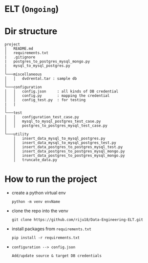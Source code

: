 # ELT (```Ongoing```)

# Dir structure
```
project
│   README.md
│   requirements.txt  
|   .gitignore  
|   postgres_to_postgres_mysql_mongo.py
|   mysql_to_mysql_postgres.py
│
└───miscellaneous
│   │   dvdrental.tar : sample db
│
└───configuration
│   │   config.json     : all kinds of DB credential
│   │   config.py       : mapping the credential
│   │   config_test.py  : for testing
|   |
│   
└───test
│   │   configuration_test_case.py
│   │   mysql_to_mysql_postgres_test_case.py
│   │   postgres_to_postgres_mysql_test_case.py
│   
└───utility
    │   insert_data_mysql_to_mysql_postgres.py
    │   insert_data_mysql_to_mysql_postgres_test.py
    │   insert_data_postgres_to_postgres_mysql_test.py 
    │   insert_data_postgres_to_postgres_mysql_mongo.py
    │   insert_data_postgres_to_postgres_mysql_mongo.py
    │   truncate_data.py
```

# How to run the project

+ create a python virtual env

    ```text
    python -m venv envName
    ```
+ clone the repo into the venv
    ```text
    git clone https://github.com/riju18/Data-Engineering-ELT.git
    ```
+ install packages from ```requirements.txt```
    ```text
    pip install -r requirements.txt
    ```
+ ```configuration --> config.json```
    ```text
    Add/update source & target DB credentials
    ```